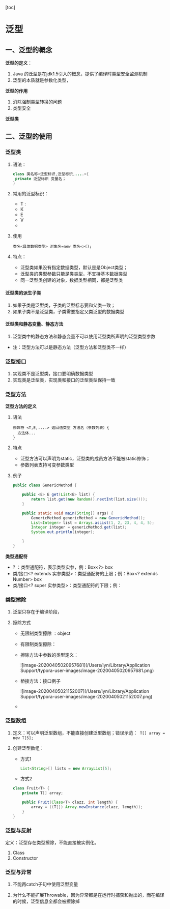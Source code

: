 [toc]

#  泛型

## 一、泛型的概念

**泛型的定义**：

1. Java 的泛型是在jdk1.5引入的概念，提供了编译时类型安全监测机制
2. 泛型的本质就是参数化类型，

**泛型的作用**

1. 消除强制类型转换的问题
2. 类型安全

**泛型类**



## 二、泛型的使用

### 泛型类

1. 语法：

   ```java
   class 类名称<泛型标识,泛型标识,....>{
    private 泛型标识 变量名；
   }
   ```

   

2. 常用的泛型标识：

   - T :
   - K
   - E 
   - V
   - 

3. 使用

   ```
   类名<具体数据类型> 对象名=new 类名<>();
   ```

   

4. 特点：
   - 泛型类如果没有指定数据类型，默认是是Object类型；
   - 泛型类的类型参数只能是类类型，不支持基本数据类型
   - 同一泛型类创建的对象，数据类型相同，都是泛型类

#### 泛型类的派生子类

1. 如果子类是泛型类，子类的泛型标志要和父类一致；
2.  如果子类不是泛型类，子类需要指定父类泛型的数据类型



#### 泛型类和静态变量、静态方法

1. 泛型类中的静态方法和静态变量不可以使用泛型类所声明的泛型类型参数

- 注：泛型方法可以是静态方法（泛型方法和泛型类不一样）

### 泛型接口

1. 实现类不是泛型类，接口要明确数据类型
2. 实现类是泛型类，实现类和接口的泛型类型保持一致 



### 泛型方法

**泛型方法的定义**

1. 语法

   ```
   修饰符 <T,E,....> 返回值类型 方法名（参数列表）{
     方法体... 
   }
   ```

   

2. 特点

   - 泛型方法可以声明为static，泛型类的成员方法不能被static修饰；
   - 参数列表支持可变参数类型

3. 例子

   ```java
   public class GenericMethod {
   
       public <E> E get(List<E> list) {
           return list.get(new Random().nextInt(list.size()));
       }
   
       public static void main(String[] args) {
           GenericMethod genericMethod = new GenericMethod();
           List<Integer> list = Arrays.asList(1, 2, 23, 4, 4, 5);
           Integer integer = genericMethod.get(list);
           System.out.println(integer);
   
       }
   }
   ```

   

 **类型通配符**

- ? ：类型通配符，表示类型实参，例：Box<?> box
- 类/接口<? extends 实参类型>：类型通配符的上限；例：Box<? extends Number> box
- 类/接口<? super 实参类型>：类型通配符的下限；例：



### 类型擦除

1. 泛型只存在于编译阶段，

2. 擦除方式

   - 无限制类型擦除 ：object

   - 有限制类型擦除：

   - 擦除方法中参数的类型定义：

     ![image-20200405020957681](/Users/lyn/Library/Application Support/typora-user-images/image-20200405020957681.png)

   - 桥接方法：接口例子

     ![image-20200405021152007](/Users/lyn/Library/Application Support/typora-user-images/image-20200405021152007.png)

    - 

### 泛型数组

1. 定义：可以声明泛型数组，不能直接创建泛型数组；错误示范：` T[] array = new T[5];`

2. 创建泛型数组：

   - 方式1

     ```java
     List<String>[] lists = new ArrayList[5];
     ```

     

   - 方式2

   ```java
   class Fruit<T> {
       private T[] array;
   
       public Fruit(Class<T> clazz, int length) {
           array = ((T[]) Array.newInstance(clazz, length));
       }
   }
   ```

   



###  泛型与反射

定义：泛型存在类型擦除，不能直接被实例化。

1. Class<T>
2. Constructor<T>



### 泛型与异常

1. 不能再catch子句中使用泛型变量

2. 为什么不能扩展Throwable，因为异常都是在运行时捕获和抛出的，而在编译的时候，泛型信息全都会被擦除掉

   

